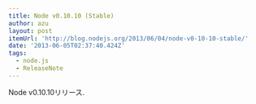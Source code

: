 ```yaml
---
title: Node v0.10.10 (Stable)
author: azu
layout: post
itemUrl: 'http://blog.nodejs.org/2013/06/04/node-v0-10-10-stable/'
date: '2013-06-05T02:37:40.424Z'
tags:
  - node.js
  - ReleaseNote
---
```

Node v0.10.10リリース.
